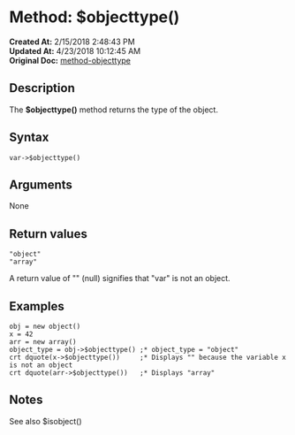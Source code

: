 # Method: $objecttype()

**Created At:** 2/15/2018 2:48:43 PM  
**Updated At:** 4/23/2018 10:12:45 AM  
**Original Doc:** [method-objecttype](https://docs.jbase.com/42948-dynamic-objects/method-objecttype)  


## Description

The **$objecttype()** method returns the type of the object.



## Syntax

```
var->$objecttype() 
```



## Arguments

None



## Return values

```
"object"
"array"
```

A return value of "" (null) signifies that "var" is not an object.



## Examples

```
obj = new object()
x = 42
arr = new array()
object_type = obj->$objecttype() ;* object_type = "object"
crt dquote(x->$objecttype())     ;* Displays "" because the variable x is not an object
crt dquote(arr->$objecttype())   ;* Displays "array"
```



## Notes

See also $isobject()
